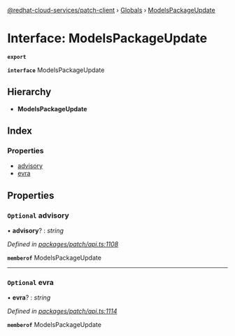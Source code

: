 [@redhat-cloud-services/patch-client](../README.md) › [Globals](../globals.md) › [ModelsPackageUpdate](modelspackageupdate.md)

# Interface: ModelsPackageUpdate

**`export`** 

**`interface`** ModelsPackageUpdate

## Hierarchy

* **ModelsPackageUpdate**

## Index

### Properties

* [advisory](modelspackageupdate.md#optional-advisory)
* [evra](modelspackageupdate.md#optional-evra)

## Properties

### `Optional` advisory

• **advisory**? : *string*

*Defined in [packages/patch/api.ts:1108](https://github.com/RedHatInsights/javascript-clients/blob/646862f/packages/patch/api.ts#L1108)*

**`memberof`** ModelsPackageUpdate

___

### `Optional` evra

• **evra**? : *string*

*Defined in [packages/patch/api.ts:1114](https://github.com/RedHatInsights/javascript-clients/blob/646862f/packages/patch/api.ts#L1114)*

**`memberof`** ModelsPackageUpdate
